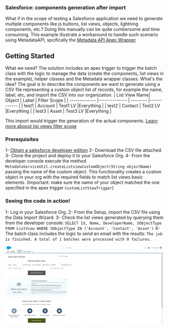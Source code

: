 ### Salesforce: components generation after import

What if in the scope of testing a Salesforce application we need to generate multiple components like js buttons, list views, objects, lightning components, etc.? Doing this manually can be quite cumbersome and time consuming. This example illustrate a workaround to handle such scenario using MetadataAPI, spcifically the [Metadata API Apex Wrapper](https://github.com/financialforcedev/apex-mdapi)

## Getting Started

What we need?
The solution includes an apex trigger to trigger the batch class with the logic to manage the data (create the components, list views in the example), helper classes and the Metadata wrapper classes. 
What's the idea? The goal is to describe the components we want to generate using a CSV file representing a custom object list of records, for example the name, label, etc, and import the CSV into our organization. 
| List View Name| Object        | Label    | Filter Scope  |
| ------------- |-------------- | -------- |------------   |
| test1         | Account       | Test1 LV |Everything     |
| test2         | Contact       | Test2 LV |Everything     |
| test3         | Asset         | Test3 LV |Everything     |

This import would trigger the generation of the actual components. [Learn more aboout list views filter scope](https://developer.salesforce.com/docs/atlas.en-us.api_meta.meta/api_meta/meta_listview.htm)

### Prerequisites

1- [Obtain a salesforce developer edition](https://developer.salesforce.com/signup)
2- Download the CSV file attached.
3- Clone the project and deploy it to your Salesforce Org.
4- From the developer console execute the method `MetadataServiceUtil.createListviewCustomObject(String objectName)` passing the name of the custom object. This functionality creates a custom object in your org with the required fields to match list views basic elements. (Important: make sure the name of your object matched the one specified in the apex trigger `CustomListViewTrigger`)

### Seeing the code in action!

1- Log in your Salesforce Org.
2- From the Setup, import the CSV file using the Data Import Wizard.
3- Check the list views generated by querying them from the developer console: `SELECT Id, Name, DeveloperName, SObjectType FROM ListView WHERE SObjectType IN ('Account', 'Contact', 'Asset')`
4- The batch class includes the logic to send an email with the results: `The job is finished. A total of 1 batches were processed with 0 failures.`

![](demo.gif)


